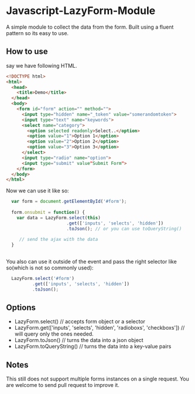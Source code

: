 # Javascript-LazyForm-Module
A simple module to collect the data from the form. Built using a fluent pattern so its easy to use.

## How to use

say we have following HTML.
```html
<!DOCTYPE html>
<html>
  <head>
    <title>Demo</title>
  </head>
  <body>
    <form id="form" action="" method="">
      <input type="hidden" name="_token" value="somerandomtoken">
      <input type="text" name="keywords">
      <select name="category">
        <option selected readonly>Select..</option>
        <option value="1">Option 1</option>
        <option value="2">Option 2</option>
        <option value="3">Option 3</option>
      </select>
      <input type="radio" name="option">
      <input type="submit" value"Submit Form"> 
    </form>
  </body>
</html>
```

Now we can use it like so:
```javascript
  var form = document.getElementById('#form');
  
  form.onsubmit = function() {
    var data = LazyForm.select(this)
                       .get(['inputs', 'selects', 'hidden'])
                       .toJson(); // or you can use toQueryString()
                       
     // send the ajax with the data
  }
  
```

You also can use it outside of the event and pass the right selector like so(which is not so commonly used):
```javascript
  LazyForm.select('#form')
          .get(['inputs', 'selects', 'hidden'])
          .toJson();
```

## Options
 - LazyForm.select() // accepts form object or a selector 
 - LazyForm.get(['inputs', 'selects', 'hidden', 'radioboxs', 'checkboxs']) // will query only the ones needed.
 - LazyForm.toJson() // turns the data into a json object
 - LazyForm.toQueryString() // turns the data into a key-value pairs

## Notes
This still does not support multiple forms instances on a single request. You are welcome to send pull request to improve it.
